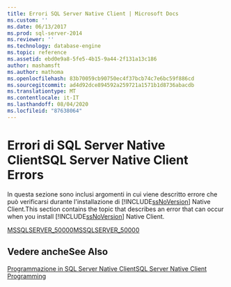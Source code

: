 ```yaml
---
title: Errori SQL Server Native Client | Microsoft Docs
ms.custom: ''
ms.date: 06/13/2017
ms.prod: sql-server-2014
ms.reviewer: ''
ms.technology: database-engine
ms.topic: reference
ms.assetid: ebd0e9a8-5fe5-4b15-9a44-2f131a13c186
author: mashamsft
ms.author: mathoma
ms.openlocfilehash: 83b70059cb90750ec4f37bcb74c7e6bc59f886cd
ms.sourcegitcommit: ad4d92dce894592a259721a1571b1d8736abacdb
ms.translationtype: MT
ms.contentlocale: it-IT
ms.lasthandoff: 08/04/2020
ms.locfileid: "87638064"
---
```

# <a name="sql-server-native-client-errors"></a><span data-ttu-id="4d181-102">Errori di SQL Server Native Client</span><span class="sxs-lookup"><span data-stu-id="4d181-102">SQL Server Native Client Errors</span></span>
  <span data-ttu-id="4d181-103">In questa sezione sono inclusi argomenti in cui viene descritto errore che può verificarsi durante l'installazione di [!INCLUDE[ssNoVersion](../../includes/ssnoversion-md.md)] Native Client.</span><span class="sxs-lookup"><span data-stu-id="4d181-103">This section contains the topic that describes an error that can occur when you install [!INCLUDE[ssNoVersion](../../includes/ssnoversion-md.md)] Native Client.</span></span>  
  
 [<span data-ttu-id="4d181-104">MSSQLSERVER_50000</span><span class="sxs-lookup"><span data-stu-id="4d181-104">MSSQLSERVER_50000</span></span>](../../relational-databases/errors-events/sql-server-native-client-error-mssqlserver-50000.md)  
  
## <a name="see-also"></a><span data-ttu-id="4d181-105">Vedere anche</span><span class="sxs-lookup"><span data-stu-id="4d181-105">See Also</span></span>  
 [<span data-ttu-id="4d181-106">Programmazione in SQL Server Native Client</span><span class="sxs-lookup"><span data-stu-id="4d181-106">SQL Server Native Client Programming</span></span>](../../relational-databases/native-client/sql-server-native-client-programming.md)  
  
  
